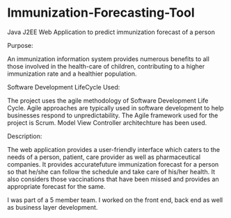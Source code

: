# Immunization-Forecasting-Tool
Java J2EE Web Application to predict immunization forecast of a person

Purpose: 

An immunization information system provides numerous benefits to all those involved in the health-care of children, contributing to a higher immunization rate and a healthier population.

Software Development LifeCycle Used:

The project uses the agile methodology of Software Development Life Cycle. Agile approaches are typically used in software development to help businesses respond to unpredictability. The Agile framework used for the project is Scrum. Model View Controller architechture has been used.

Description: 

The web application provides a user-friendly interface which caters to the needs of a person, patient, care provider as well as pharmaceutical companies. It provides accuratefuture immunization forecast for a person so that he/she can follow the schedule and take
care of his/her health. It also considers those vaccinations that have been missed and provides an appropriate forecast for the same.

I was part of a 5 member team. I worked on the front end, back end as well as business layer development.
